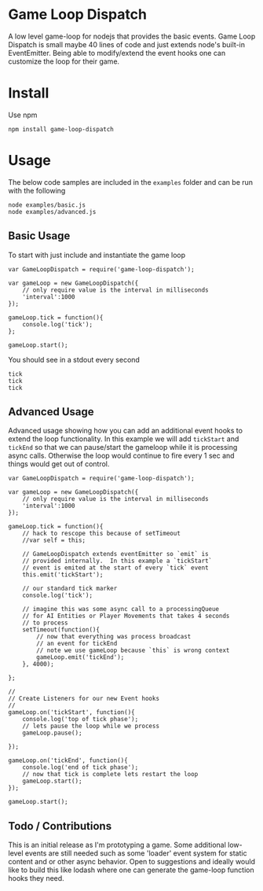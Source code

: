 Game Loop Dispatch
==================

A low level game-loop for nodejs that provides the basic events. Game Loop Dispatch is small maybe 40 lines of code and just extends node's built-in EventEmitter.  Being able to modify/extend the event hooks one can customize the loop for their game.

# Install

Use npm

    npm install game-loop-dispatch

# Usage

The below code samples are included in the `examples` folder and can be run with the following

    node examples/basic.js
    node examples/advanced.js

## Basic Usage

To start with just include and instantiate the game loop

    var GameLoopDispatch = require('game-loop-dispatch');

    var gameLoop = new GameLoopDispatch({
        // only require value is the interval in milliseconds
        'interval':1000
    });

    gameLoop.tick = function(){
        console.log('tick');
    };

    gameLoop.start();

You should see in a stdout every second

    tick
    tick
    tick


## Advanced Usage

Advanced usage showing how you can add an additional event hooks to extend the loop functionality.  In this example we will add `tickStart` and `tickEnd` so that we can pause/start the gameloop while it is processing async calls.  Otherwise the loop would continue to fire every 1 sec and things would get out of control.


    var GameLoopDispatch = require('game-loop-dispatch');

    var gameLoop = new GameLoopDispatch({
        // only require value is the interval in milliseconds
        'interval':1000
    });

    gameLoop.tick = function(){
        // hack to rescope this because of setTimeout 
        //var self = this; 

        // GameLoopDispatch extends eventEmitter so `emit` is
        // provided internally.  In this example a `tickStart`
        // event is emited at the start of every `tick` event
        this.emit('tickStart');
        
        // our standard tick marker
        console.log('tick');

        // imagine this was some async call to a processingQueue
        // for AI Entities or Player Movements that takes 4 seconds
        // to process
        setTimeout(function(){
            // now that everything was process broadcast
            // an event for tickEnd
            // note we use gameLoop because `this` is wrong context
            gameLoop.emit('tickEnd');
        }, 4000);
                
    };

    //
    // Create Listeners for our new Event hooks
    //
    gameLoop.on('tickStart', function(){
        console.log('top of tick phase');
        // lets pause the loop while we process
        gameLoop.pause();

    });

    gameLoop.on('tickEnd', function(){
        console.log('end of tick phase');
        // now that tick is complete lets restart the loop
        gameLoop.start();
    });

    gameLoop.start();


## Todo / Contributions

This is an initial release as I'm prototyping a game.  Some additional low-level events are still needed such as some 'loader' event system for static content and or other async behavior.  Open to suggestions and ideally would like to build this like lodash where one can generate the game-loop function hooks they need.
